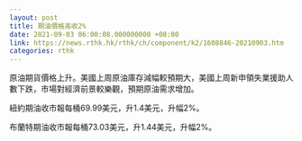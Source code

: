 ```yaml
---
layout: post
title: 期油價格高收2%
date: 2021-09-03 06:00:08.000000000 +08:00
link: https://news.rthk.hk/rthk/ch/component/k2/1608846-20210903.htm
categories: rthk
---
```


原油期貨價格上升。美國上周原油庫存減幅較預期大，美國上周新申領失業援助人數下跌，市場對經濟前景較樂觀，預期原油需求增加。

紐約期油收市報每桶69.99美元，升1.4美元，升幅2%。

布蘭特期油收市報每桶73.03美元，升1.44美元，升幅2%。
